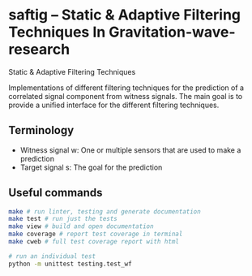 # saftig – Static & Adaptive Filtering Techniques In Gravitation-wave-research
Static &amp; Adaptive Filtering Techniques

Implementations of different filtering techniques for the prediction of a correlated signal component from witness signals.
The main goal is to provide a unified interface for the different filtering techniques.

## Terminology

* Witness signal w: One or multiple sensors that are used to make a prediction
* Target signal s: The goal for the prediction

## Useful commands
```bash
make # run linter, testing and generate documentation
make test # run just the tests
make view # build and open documentation
make coverage # report test coverage in terminal
make cweb # full test coverage report with html

# run an individual test
python -m unittest testing.test_wf
```

